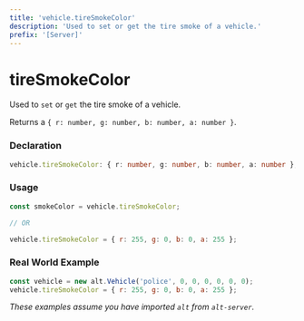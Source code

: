 ```yaml
---
title: 'vehicle.tireSmokeColor'
description: 'Used to set or get the tire smoke of a vehicle.'
prefix: '[Server]'
---
```


# tireSmokeColor

Used to `set` or `get` the tire smoke of a vehicle.

Returns a `{ r: number, g: number, b: number, a: number }`.

### Declaration

```typescript
vehicle.tireSmokeColor: { r: number, g: number, b: number, a: number };
```

### Usage

```js
const smokeColor = vehicle.tireSmokeColor;

// OR

vehicle.tireSmokeColor = { r: 255, g: 0, b: 0, a: 255 };
```

### Real World Example

```js
const vehicle = new alt.Vehicle('police', 0, 0, 0, 0, 0, 0);
vehicle.tireSmokeColor = { r: 255, g: 0, b: 0, a: 255 };
```

_These examples assume you have imported `alt` from `alt-server`._